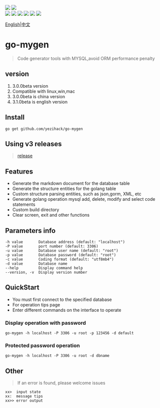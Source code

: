 ![](https://img.shields.io/badge/go--mygen-tools-orange?style=plastic&logo=appveyor)
![](https://img.shields.io/badge/download-4M-green?style=plastic&logo=appveyor)
<br/>
![](https://img.shields.io/github/v/release/yezihack/go-mygen.svg)
![](https://img.shields.io/badge/release-3.1.0beta-brightgreen)
![](https://img.shields.io/github/stars/yezihack/go-mygen)
![](https://img.shields.io/github/issues/yezihack/go-mygen)
![](https://img.shields.io/github/forks/yezihack/go-mygen)
![](https://img.shields.io/github/license/yezihack/go-mygen)

[English](README.md)|[中文](README-CN.md)

# go-mygen
> Code generator tools with MYSQL,avoid ORM performance penalty

## version
1. 3.0.0beta version
1. Compatible with linux,win,mac
1. 3.0.0beta is china version
1. 3.1.0beta is english version

## Install
```
go get github.com/yezihack/go-mygen
```
## Using v3 releases
> [release](https://github.com/yezihack/go-mygen/releases/tag/3.0.0beta)

## Features
- Generate the markdown document for the database table
- Generate the structure entities for the golang table
- Custom structure parsing entities, such as json,gorm, XML, etc
- Generate golang operation mysql add, delete, modify and select code statements
- Custom build directory
- Clear screen, exit and other functions


## Parameters info
```
-h value       Database address (default: "localhost")
-P value       port number (default: 3306)
-u value       Database user name (default: "root")
-p value       Database password (default: "root")
-c value       Coding format (default: "utf8mb4")
-d value       Database name
--help         Display command help
--version, -v  Display version number
```

## QuickStart
- You must first connect to the specified database
- For operation tips page
- Enter different commands on the interface to operate

### Display operation with password
```
go-mygen -h localhost -P 3306 -u root -p 123456 -d default
```

### Protected password operation
```
go-mygen -h localhost -P 3306 -u root -d dbname
```

## Other
> If an error is found, please welcome issues
```
xx>  input state
xx:  message tips
xx>> error output
```
